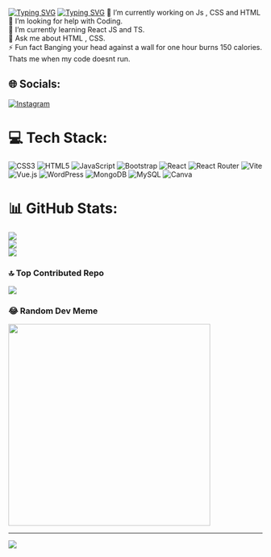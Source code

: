 [![Typing SVG](https://readme-typing-svg.demolab.com/?lines=My+Name+is+Sanjay)](https://git.io/typing-svg)
[![Typing SVG](https://readme-typing-svg.demolab.com/?lines=私の+名前+は+サンジェイです)](https://git.io/typing-svg)
🔭 I’m currently working on Js , CSS and HTML<br>🤝 I’m looking for help with Coding.<br>🌱 I’m currently learning React JS and TS.<br>💬 Ask me about HTML , CSS.<br>⚡ Fun fact Banging your head against a wall for one hour burns 150 calories. Thats me when my code doesnt run.


## 🌐 Socials:
[![Instagram](https://img.shields.io/badge/Instagram-%23E4405F.svg?logo=Instagram&logoColor=white)](https://instagram.com/sanzay.x) 

# 💻 Tech Stack:
![CSS3](https://img.shields.io/badge/css3-%231572B6.svg?style=flat&logo=css3&logoColor=white) ![HTML5](https://img.shields.io/badge/html5-%23E34F26.svg?style=flat&logo=html5&logoColor=white) ![JavaScript](https://img.shields.io/badge/javascript-%23323330.svg?style=flat&logo=javascript&logoColor=%23F7DF1E) ![Bootstrap](https://img.shields.io/badge/bootstrap-%238511FA.svg?style=flat&logo=bootstrap&logoColor=white) ![React](https://img.shields.io/badge/react-%2320232a.svg?style=flat&logo=react&logoColor=%2361DAFB) ![React Router](https://img.shields.io/badge/React_Router-CA4245?style=flat&logo=react-router&logoColor=white) ![Vite](https://img.shields.io/badge/vite-%23646CFF.svg?style=flat&logo=vite&logoColor=white) ![Vue.js](https://img.shields.io/badge/vue.js-%2335495e.svg?style=flat&logo=vuedotjs&logoColor=%234FC08D) ![WordPress](https://img.shields.io/badge/WordPress-%23117AC9.svg?style=flat&logo=WordPress&logoColor=white) ![MongoDB](https://img.shields.io/badge/MongoDB-%234ea94b.svg?style=flat&logo=mongodb&logoColor=white) ![MySQL](https://img.shields.io/badge/mysql-%2300000f.svg?style=flat&logo=mysql&logoColor=white) ![Canva](https://img.shields.io/badge/Canva-%2300C4CC.svg?style=flat&logo=Canva&logoColor=white)
# 📊 GitHub Stats:
![](https://github-readme-stats.vercel.app/api?username=Sanzay23&theme=radical&hide_border=false&include_all_commits=false&count_private=false)<br/>
![](https://github-readme-streak-stats.herokuapp.com/?user=Sanzay23&theme=radical&hide_border=false)<br/>
![](https://github-readme-stats.vercel.app/api/top-langs/?username=Sanzay23&theme=radical&hide_border=false&include_all_commits=false&count_private=false&layout=compact)

### 🔝 Top Contributed Repo
![](https://github-contributor-stats.vercel.app/api?username=Sanzay23&limit=5&theme=gruvbox&combine_all_yearly_contributions=true)

### 😂 Random Dev Meme
<img src='https://randommeme-five.vercel.app/' style="height: 400px;"/>

---
[![](https://visitcount.itsvg.in/api?id=Sanzay23&icon=0&color=12)](https://visitcount.itsvg.in)

<!-- Proudly created with GPRM ( https://gprm.itsvg.in ) -->
